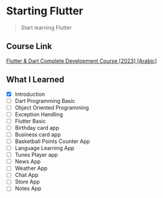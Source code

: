 # Starting Flutter

> Start learning Flutter

## Course Link

[Flutter & Dart Complete Development Course [2023] [Arabic]](https://www.udemy.com/course/best-and-complete-flutter-course-for-beginners/)

## What I Learned

- [x] Introduction
- [ ] Dart Programming Basic
- [ ] Object Oriented Programming
- [ ] Exception Handling
- [ ] Flutter Basic
- [ ] Birthday card app
- [ ] Business card app
- [ ] Basketball Points Counter App
- [ ] Language Learning App
- [ ] Tunes Player app
- [ ] News App
- [ ] Weather App
- [ ] Chat App
- [ ] Store App
- [ ] Notes App
